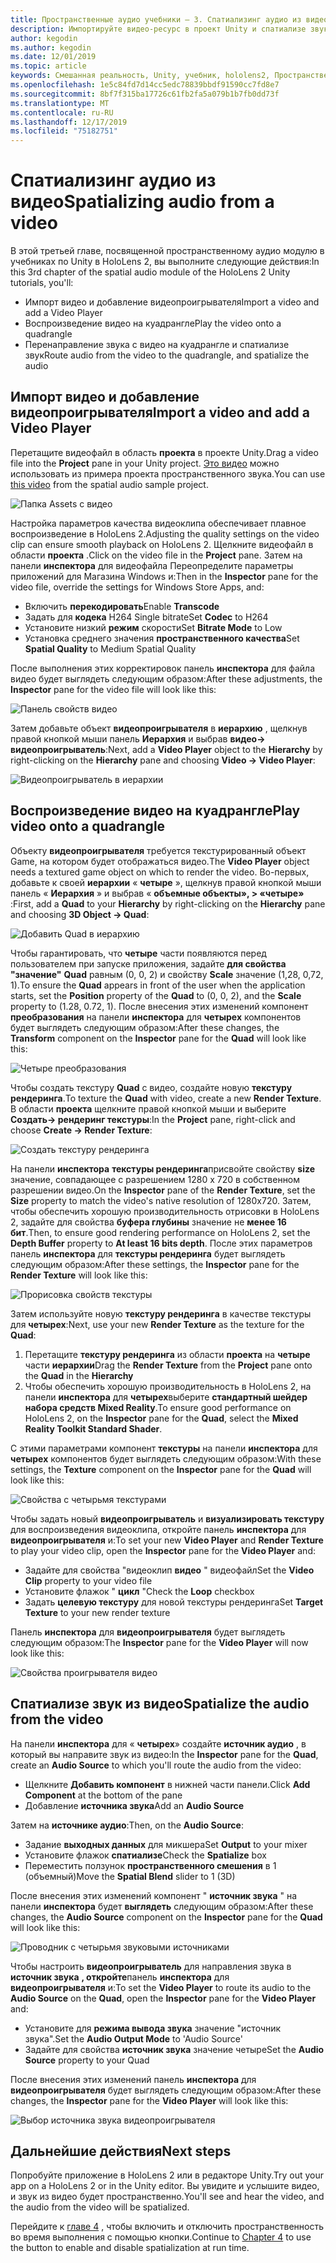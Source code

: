 ```yaml
---
title: Пространственные аудио учебники — 3. Спатиализинг аудио из видео
description: Импортируйте видео-ресурс в проект Unity и спатиализе звук из видео.
author: kegodin
ms.author: kegodin
ms.date: 12/01/2019
ms.topic: article
keywords: Смешанная реальность, Unity, учебник, hololens2, Пространственный звук
ms.openlocfilehash: 1e5c84fd7d14cc5edc78839bbdf91590cc7fd8e7
ms.sourcegitcommit: 8bf7f315ba17726c61fb2fa5a079b1b7fb0dd73f
ms.translationtype: MT
ms.contentlocale: ru-RU
ms.lasthandoff: 12/17/2019
ms.locfileid: "75182751"
---
```

# <a name="spatializing-audio-from-a-video"></a><span data-ttu-id="9d90e-105">Спатиализинг аудио из видео</span><span class="sxs-lookup"><span data-stu-id="9d90e-105">Spatializing audio from a video</span></span>
<span data-ttu-id="9d90e-106">В этой третьей главе, посвященной пространственному аудио модулю в учебниках по Unity в HoloLens 2, вы выполните следующие действия:</span><span class="sxs-lookup"><span data-stu-id="9d90e-106">In this 3rd chapter of the spatial audio module of the HoloLens 2 Unity tutorials, you'll:</span></span>
* <span data-ttu-id="9d90e-107">Импорт видео и добавление видеопроигрывателя</span><span class="sxs-lookup"><span data-stu-id="9d90e-107">Import a video and add a Video Player</span></span>
* <span data-ttu-id="9d90e-108">Воспроизведение видео на куадрангле</span><span class="sxs-lookup"><span data-stu-id="9d90e-108">Play the video onto a quadrangle</span></span>
* <span data-ttu-id="9d90e-109">Перенаправление звука с видео на куадрангле и спатиализе звук</span><span class="sxs-lookup"><span data-stu-id="9d90e-109">Route audio from the video to the quadrangle, and spatialize the audio</span></span>

## <a name="import-a-video-and-add-a-video-player"></a><span data-ttu-id="9d90e-110">Импорт видео и добавление видеопроигрывателя</span><span class="sxs-lookup"><span data-stu-id="9d90e-110">Import a video and add a Video Player</span></span>

<span data-ttu-id="9d90e-111">Перетащите видеофайл в область **проекта** в проекте Unity.</span><span class="sxs-lookup"><span data-stu-id="9d90e-111">Drag a video file into the **Project** pane in your Unity project.</span></span> <span data-ttu-id="9d90e-112">[Это видео](https://github.com/microsoft/spatialaudio-unity/blob/develop/Samples/MicrosoftSpatializerSample/Assets/Microsoft%20HoloLens%20-%20Spatial%20Sound-PTPvx7mDon4.mp4?raw=true) можно использовать из примера проекта пространственного звука.</span><span class="sxs-lookup"><span data-stu-id="9d90e-112">You can use [this video](https://github.com/microsoft/spatialaudio-unity/blob/develop/Samples/MicrosoftSpatializerSample/Assets/Microsoft%20HoloLens%20-%20Spatial%20Sound-PTPvx7mDon4.mp4?raw=true) from the spatial audio sample project.</span></span>

![Папка Assets с видео](images/spatial-audio/assets-folder-with-video.png)

<span data-ttu-id="9d90e-114">Настройка параметров качества видеоклипа обеспечивает плавное воспроизведение в HoloLens 2.</span><span class="sxs-lookup"><span data-stu-id="9d90e-114">Adjusting the quality settings on the video clip can ensure smooth playback on HoloLens 2.</span></span> <span data-ttu-id="9d90e-115">Щелкните видеофайл в области **проекта** .</span><span class="sxs-lookup"><span data-stu-id="9d90e-115">Click on the video file in the **Project** pane.</span></span> <span data-ttu-id="9d90e-116">Затем на панели **инспектора** для видеофайла Переопределите параметры приложений для Магазина Windows и:</span><span class="sxs-lookup"><span data-stu-id="9d90e-116">Then in the **Inspector** pane for the video file, override the settings for Windows Store Apps, and:</span></span>
* <span data-ttu-id="9d90e-117">Включить **перекодировать**</span><span class="sxs-lookup"><span data-stu-id="9d90e-117">Enable **Transcode**</span></span>
* <span data-ttu-id="9d90e-118">Задать для **кодека** H264 Single bitrate</span><span class="sxs-lookup"><span data-stu-id="9d90e-118">Set **Codec** to H264</span></span>
* <span data-ttu-id="9d90e-119">Установите низкий **режим** скорости</span><span class="sxs-lookup"><span data-stu-id="9d90e-119">Set **Bitrate Mode** to Low</span></span>
* <span data-ttu-id="9d90e-120">Установка среднего значения **пространственного качества**</span><span class="sxs-lookup"><span data-stu-id="9d90e-120">Set **Spatial Quality** to Medium Spatial Quality</span></span>

<span data-ttu-id="9d90e-121">После выполнения этих корректировок панель **инспектора** для файла видео будет выглядеть следующим образом:</span><span class="sxs-lookup"><span data-stu-id="9d90e-121">After these adjustments, the **Inspector** pane for the video file will look like this:</span></span>

![Панель свойств видео](images/spatial-audio/video-property-pane.png)

<span data-ttu-id="9d90e-123">Затем добавьте объект **видеопроигрывателя** в **иерархию** , щелкнув правой кнопкой мыши панель **Иерархия** и выбрав **видео-> видеопроигрыватель**:</span><span class="sxs-lookup"><span data-stu-id="9d90e-123">Next, add a **Video Player** object to the **Hierarchy** by right-clicking on the **Hierarchy** pane and choosing **Video -> Video Player**:</span></span>

![Видеопроигрыватель в иерархии](images/spatial-audio/video-player-in-hierarchy.png)

## <a name="play-video-onto-a-quadrangle"></a><span data-ttu-id="9d90e-125">Воспроизведение видео на куадрангле</span><span class="sxs-lookup"><span data-stu-id="9d90e-125">Play video onto a quadrangle</span></span>
<span data-ttu-id="9d90e-126">Объекту **видеопроигрывателя** требуется текстурированный объект Game, на котором будет отображаться видео.</span><span class="sxs-lookup"><span data-stu-id="9d90e-126">The **Video Player** object needs a textured game object on which to render the video.</span></span> <span data-ttu-id="9d90e-127">Во-первых, добавьте к своей **иерархии** « **четыре** », щелкнув правой кнопкой мыши панель « **Иерархия** » и выбрав « **объемные объекты», > «четыре»** :</span><span class="sxs-lookup"><span data-stu-id="9d90e-127">First, add a **Quad** to your **Hierarchy** by right-clicking on the **Hierarchy** pane and choosing **3D Object -> Quad**:</span></span>

![Добавить Quad в иерархию](images/spatial-audio/add-quad-to-hierarchy.png)

<span data-ttu-id="9d90e-129">Чтобы гарантировать, что **четыре** части появляются перед пользователем при запуске приложения, задайте **для свойства "значение"** **Quad** равным (0, 0, 2) и свойству **Scale** значение (1,28, 0,72, 1).</span><span class="sxs-lookup"><span data-stu-id="9d90e-129">To ensure the **Quad** appears in front of the user when the application starts, set the **Position** property of the **Quad** to (0, 0, 2), and the **Scale** property to (1.28, 0.72, 1).</span></span> <span data-ttu-id="9d90e-130">После внесения этих изменений компонент **преобразования** на панели **инспектора** для **четырех** компонентов будет выглядеть следующим образом:</span><span class="sxs-lookup"><span data-stu-id="9d90e-130">After these changes, the **Transform** component on the **Inspector** pane for the **Quad** will look like this:</span></span>

![Четыре преобразования](images/spatial-audio/quad-transform.png)

<span data-ttu-id="9d90e-132">Чтобы создать текстуру **Quad** с видео, создайте новую **текстуру рендеринга**.</span><span class="sxs-lookup"><span data-stu-id="9d90e-132">To texture the **Quad** with video, create a new **Render Texture**.</span></span> <span data-ttu-id="9d90e-133">В области **проекта** щелкните правой кнопкой мыши и выберите **Создать-> рендеринг текстуры**:</span><span class="sxs-lookup"><span data-stu-id="9d90e-133">In the **Project** pane, right-click and choose **Create -> Render Texture**:</span></span>

![Создать текстуру рендеринга](images/spatial-audio/create-render-texture.png)

<span data-ttu-id="9d90e-135">На панели **инспектора** **текстуры рендеринга**присвойте свойству **size** значение, совпадающее с разрешением 1280 x 720 в собственном разрешении видео.</span><span class="sxs-lookup"><span data-stu-id="9d90e-135">On the **Inspector** pane of the **Render Texture**, set the **Size** property to match the video's native resolution of 1280x720.</span></span> <span data-ttu-id="9d90e-136">Затем, чтобы обеспечить хорошую производительность отрисовки в HoloLens 2, задайте для свойства **буфера глубины** значение не **менее 16 бит**.</span><span class="sxs-lookup"><span data-stu-id="9d90e-136">Then, to ensure good rendering performance on HoloLens 2, set the **Depth Buffer** property to **At least 16 bits depth**.</span></span> <span data-ttu-id="9d90e-137">После этих параметров панель **инспектора** для **текстуры рендеринга** будет выглядеть следующим образом:</span><span class="sxs-lookup"><span data-stu-id="9d90e-137">After these settings, the **Inspector** pane for the **Render Texture** will look like this:</span></span>

![Прорисовка свойств текстуры](images/spatial-audio/render-texture-properties.png)

<span data-ttu-id="9d90e-139">Затем используйте новую **текстуру рендеринга** в качестве текстуры для **четырех**:</span><span class="sxs-lookup"><span data-stu-id="9d90e-139">Next, use your new **Render Texture** as the texture for the **Quad**:</span></span>
1. <span data-ttu-id="9d90e-140">Перетащите **текстуру рендеринга** из области **проекта** на **четыре** части **иерархии**</span><span class="sxs-lookup"><span data-stu-id="9d90e-140">Drag the **Render Texture** from the **Project** pane onto the **Quad** in the **Hierarchy**</span></span>
2. <span data-ttu-id="9d90e-141">Чтобы обеспечить хорошую производительность в HoloLens 2, на панели **инспектора** для **четырех**выберите **стандартный шейдер набора средств Mixed Reality**.</span><span class="sxs-lookup"><span data-stu-id="9d90e-141">To ensure good performance on HoloLens 2, on the **Inspector** pane for the **Quad**, select the **Mixed Reality Toolkit Standard Shader**.</span></span>

<span data-ttu-id="9d90e-142">С этими параметрами компонент **текстуры** на панели **инспектора** для **четырех** компонентов будет выглядеть следующим образом:</span><span class="sxs-lookup"><span data-stu-id="9d90e-142">With these settings, the **Texture** component on the **Inspector** pane for the **Quad** will look like this:</span></span>

![Свойства с четырьмя текстурами](images/spatial-audio/quad-texture-properties.png)

<span data-ttu-id="9d90e-144">Чтобы задать новый **видеопроигрыватель** и **визуализировать текстуру** для воспроизведения видеоклипа, откройте панель **инспектора** для **видеопроигрывателя** и:</span><span class="sxs-lookup"><span data-stu-id="9d90e-144">To set your new **Video Player** and **Render Texture** to play your video clip, open the **Inspector** pane for the **Video Player** and:</span></span>
* <span data-ttu-id="9d90e-145">Задайте для свойства "видеоклип **видео** " видеофайл</span><span class="sxs-lookup"><span data-stu-id="9d90e-145">Set the **Video Clip** property to your video file</span></span>
* <span data-ttu-id="9d90e-146">Установите флажок " **цикл** "</span><span class="sxs-lookup"><span data-stu-id="9d90e-146">Check the **Loop** checkbox</span></span>
* <span data-ttu-id="9d90e-147">Задать **целевую текстуру** для новой текстуры рендеринга</span><span class="sxs-lookup"><span data-stu-id="9d90e-147">Set **Target Texture** to your new render texture</span></span>

<span data-ttu-id="9d90e-148">Панель **инспектора** для **видеопроигрывателя** будет выглядеть следующим образом:</span><span class="sxs-lookup"><span data-stu-id="9d90e-148">The **Inspector** pane for the **Video Player** will now look like this:</span></span>

![Свойства проигрывателя видео](images/spatial-audio/video-player-properties.png)

## <a name="spatialize-the-audio-from-the-video"></a><span data-ttu-id="9d90e-150">Спатиализе звук из видео</span><span class="sxs-lookup"><span data-stu-id="9d90e-150">Spatialize the audio from the video</span></span>
<span data-ttu-id="9d90e-151">На панели **инспектора** для « **четырех**» создайте **источник аудио** , в который вы направите звук из видео:</span><span class="sxs-lookup"><span data-stu-id="9d90e-151">In the **Inspector** pane for the **Quad**, create an **Audio Source** to which you'll route the audio from the video:</span></span>
* <span data-ttu-id="9d90e-152">Щелкните **Добавить компонент** в нижней части панели.</span><span class="sxs-lookup"><span data-stu-id="9d90e-152">Click **Add Component** at the bottom of the pane</span></span>
* <span data-ttu-id="9d90e-153">Добавление **источника звука**</span><span class="sxs-lookup"><span data-stu-id="9d90e-153">Add an **Audio Source**</span></span>

<span data-ttu-id="9d90e-154">Затем на **источнике аудио**:</span><span class="sxs-lookup"><span data-stu-id="9d90e-154">Then, on the **Audio Source**:</span></span>
* <span data-ttu-id="9d90e-155">Задание **выходных данных** для микшера</span><span class="sxs-lookup"><span data-stu-id="9d90e-155">Set **Output** to your mixer</span></span>
* <span data-ttu-id="9d90e-156">Установите флажок **спатиализе**</span><span class="sxs-lookup"><span data-stu-id="9d90e-156">Check the **Spatialize** box</span></span>
* <span data-ttu-id="9d90e-157">Переместить ползунок **пространственного смешения** в 1 (объемный)</span><span class="sxs-lookup"><span data-stu-id="9d90e-157">Move the **Spatial Blend** slider to 1 (3D)</span></span>

<span data-ttu-id="9d90e-158">После внесения этих изменений компонент " **источник звука** " на панели **инспектора** будет **выглядеть** следующим образом:</span><span class="sxs-lookup"><span data-stu-id="9d90e-158">After these changes, the **Audio Source** component on the **Inspector** pane for the **Quad** will look like this:</span></span>

![Проводник с четырьмя звуковыми источниками](images/spatial-audio/quad-audio-source-inspector.png)

<span data-ttu-id="9d90e-160">Чтобы настроить **видеопроигрыватель** для направления звука в **источник звука** **, откройте**панель **инспектора** для **видеопроигрывателя** и:</span><span class="sxs-lookup"><span data-stu-id="9d90e-160">To set the **Video Player** to route its audio to the **Audio Source** on the **Quad**, open the **Inspector** pane for the **Video Player** and:</span></span>
* <span data-ttu-id="9d90e-161">Установите для **режима вывода звука** значение "источник звука".</span><span class="sxs-lookup"><span data-stu-id="9d90e-161">Set the **Audio Output Mode** to 'Audio Source'</span></span>
* <span data-ttu-id="9d90e-162">Задайте для свойства **источник звука** значение четыре</span><span class="sxs-lookup"><span data-stu-id="9d90e-162">Set the **Audio Source** property to your Quad</span></span>

<span data-ttu-id="9d90e-163">После внесения этих изменений панель **инспектора** для **видеопроигрывателя** будет выглядеть следующим образом:</span><span class="sxs-lookup"><span data-stu-id="9d90e-163">After these changes, the **Inspector** pane for the **Video Player** will look like this:</span></span>

![Выбор источника звука видеопроигрывателя](images/spatial-audio/video-player-set-audio-source.png)

## <a name="next-steps"></a><span data-ttu-id="9d90e-165">Дальнейшие действия</span><span class="sxs-lookup"><span data-stu-id="9d90e-165">Next steps</span></span>
<span data-ttu-id="9d90e-166">Попробуйте приложение в HoloLens 2 или в редакторе Unity.</span><span class="sxs-lookup"><span data-stu-id="9d90e-166">Try out your app on a HoloLens 2 or in the Unity editor.</span></span> <span data-ttu-id="9d90e-167">Вы увидите и услышите видео, и звук из видео будет пространственно.</span><span class="sxs-lookup"><span data-stu-id="9d90e-167">You'll see and hear the video, and the audio from the video will be spatialized.</span></span>

<span data-ttu-id="9d90e-168">Перейдите к [главе 4](unity-spatial-audio-ch4.md) , чтобы включить и отключить пространственность во время выполнения с помощью кнопки.</span><span class="sxs-lookup"><span data-stu-id="9d90e-168">Continue to [Chapter 4](unity-spatial-audio-ch4.md) to use the button to enable and disable spatialization at run time.</span></span>

